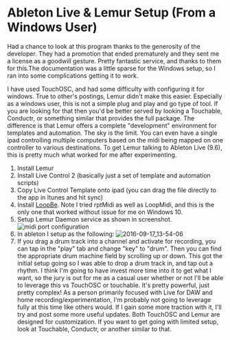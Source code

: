 # Ableton Live &amp; Lemur Setup (From a Windows User)


Had a chance to look at this program thanks to the generosity of the developer. They had a promotion that ended prematurely and they sent me a license as a goodwill gesture. Pretty fantastic service, and thanks to them for this.The documentation was a little sparse for the Windows setup, so I ran into some complications getting it to work.

I have used TouchOSC, and had some difficulty with configuring it for windows. True to other&#39;s postings, Lemur didn&#39;t make this easier. Especially as a windows user, this is not a simple plug and play and go type of tool. If you are looking for that then you&#39;d be better served by looking a Touchable, Conductr, or something similar that provides the full package.
The difference is that Lemur offers a complete &#34;development&#34; environment for templates and automation. The sky is the limit. You can even have a single ipad controlling multiple computers based on the midi being mapped on one controller to various destinations.
To get Lemur talking to Ableton Live (9.6), this is pretty much what worked for me after experimenting.

1.  Install Lemur
2.  Install Live Control 2 (basically just a set of template and automation scripts)
3.  Copy Live Control Template onto ipad (you can drag the file directly to the app in Itunes and hit sync)
4.  Install [LoopBe](http://bit.ly/2cyHGLt). Note I tried rptMidi as well as LoopMidi, and this is the only one that worked without issue for me on Windows 10.
5.  Setup Lemur Daemon service as shown in screenshot.
![midi port configuration](/images/2016-09-17_13-49-45.png)
6.  In ableton I setup as the following:
![2016-09-17_13-54-06](/images/2016-09-17_13-54-06.png)
7.  If you drag a drum track into a channel and activate for recording, you can tap in the &#34;play&#34; tab and change &#34;key&#34; to &#34;drum&#34;. Then you can find the appropriate drum machine field by scrolling up or down.
This got the initial setup going so I was able to drop a drum track in, and tap out a rhythm. I think I&#39;m going to have invest more time into it to get what I want, so the jury is out for me as a casual user whether or not I&#39;ll be able to leverage this vs TouchOSC or touchable. It&#39;s pretty powerful, just pretty complex!
As a person primarily focused with Live for DAW and home recording/experimentation, I&#39;m probably not going to leverage fully at this time like others would. If I gain some more traction with it, I&#39;ll try and post some more useful updates. Both TouchOSC and Lemur are designed for customization. If you want to get going with limited setup, look at Touchable, Conductr, or another similar to that.

